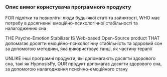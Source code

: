 ### Опис вимог користувача програмного продукту

FOR підлітки та повнолітні люди будь-якої статі та зайнятості, WHO має потребу в досягненні емоційно-психологічної стабільності та налагодженню сна

THE Psycho-Emotion Stabilizer IS Web-based Open-Source product THAT допомагає досягти емоційно-психологічну стабільність та здоровий сон за допомогою методики, яка використовує танці, як частину терапії

UNLIKE інші програмні продукти, які допомагають досягти здорового сна, такі як HypnosisPy, OUR продукт допомагає досягти здорового сна, за допомогою налагодження психічно-емоційного стану   
